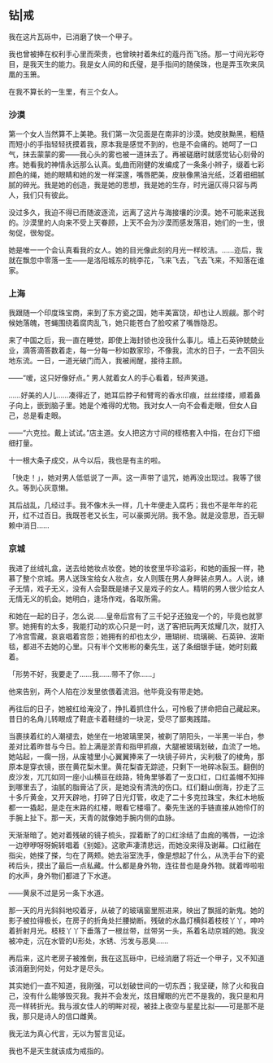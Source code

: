 ## 钻|戒

我在这片瓦砾中，已消磨了快一个甲子。

我也曾被捧在权利手心里而荣贵，也曾映衬着朱红的蔻丹而飞扬。那一寸间光彩夺目，是我天生的能力。我是女人间的和氏璧，是手指间的随侯珠，也是弄玉吹来凤凰的玉箫。

在我不算长的一生里，有三个女人。

### 沙漠

第一个女人当然算不上美艳。我们第一次见面是在南非的沙漠。她皮肤黝黑，粗糙而短小的手指轻轻抚摸着我，原本我是感觉不到的，也是不会痛的。她呵了一口气，抹去蒙蒙的雾——我心头的雾也被一道抹去了。再被磋磨时就感觉钻心刻骨的疼。她看我的神情永远那么认真。虬曲而刚健的发编成了一条条小辫子，缀着七彩颜色的绳，她的眼睛和她的发一样深邃，嘴唇肥美，皮肤像黑油光纸，泛着细细腻腻的碎光。我是她的创造，我是她的思想，我是她的生存，时光逼仄得只容与两人，我们只有彼此。

没过多久，我迫不得已而随波逐流，远离了这片与海接壤的沙漠。她不可能来送我的。沙漠里的人向来不受上天眷顾，上天不会为沙漠而感发落泪，她们的一生，很匆促，很匆促。

她是唯一一个会认真看我的女人。她的目光像此刻的月光一样皎洁。……迩后，我就在飘忽中零落一生——是洛阳城东的桃李花，飞来飞去，飞去飞来，不知落在谁家。

### 上海

我跟随一个印度珠宝商，来到了东方瓷之国，她丰美富饶，却也让人觊觎。那个时候她落魄，苍蝇围绕着腐肉乱飞，她只能苍白了脸咬紧了嘴唇隐忍。

来了中国之后，我一直在睡觉，即使上海封锁也没我什么事儿。墙上石英钟兢兢业业，滴答滴答数着走，每一分每一秒如数家珍，不像我，流水的日子，一去不回头地东流。一日，一道光破门而入，我被闹醒，接待主顾。

——“嗳，这只好像好点。” 男人就着女人的手心看着，轻声笑道。

……好美的人儿……凑得近了，她耳后脖子和臂弯的香水印痕，丝丝缕缕，顺着鼻子向上，嵌到脑子里。她是个难得的尤物。我对女人一向不会看走眼，但女人自己，总是看走眼。

——“六克拉。戴上试试。”店主道。女人把这方寸间的桎梏套入中指，在台灯下细细打量。

十一根大条子成交，从今以后，我也是有主的啦。

「快走！」，她对男人低低说了一声。这一声带了诅咒，她再没出现过。我等了很久。等到心灰意懒。


其后战乱，几经过手。我不像木头一样，几十年便走入腐朽；我也不是年年的花开，红不过百日。我既苍老又长生，可以豪掷光阴。我不急。就是没意思，百无聊赖中消日……


### 京城

我进了丝绒礼盒，送去给她妆点妆奁。她的妆奁里华珍溢彩，和她的画报一样，艳慕了整个京城。男人送珠宝给女人妆点，女人则簇在男人身畔装点男人。人说，婊子无情，戏子无义，没有人会娶既是婊子又是戏子的女人。精明的男人很少给女人无情无义的机会。她明白，逢场作戏，各取所需。

和她在一起的日子，怎么说……皇帝后宫有了三千妃子还独宠一个的，毕竟也就寥寥。她拥有的太多，我能打动的欢心只是一时，送了客把玩两天炫耀几次，就打入了冷宫雪藏，哀哀唱着宫怨；她拥有的却也太少，珊瑚树、琉璃碗、石英钟、波斯毯，都进不去她的心里。只有半个文彬彬的秦先生，送了条细银手链，她时刻戴着。

「形势不好，我要走了……我……带不了你……」 

他来告别，两个人陷在沙发里依偎着流泪。他毕竟没有带走她。

再往后的日子，她被红给淹没了，挣扎着抓住什么，可怜极了拼命把自己藏起来。昔日的名角儿转眼成了鞋底卡着鞋缝的一块泥，受尽了鄙夷践踏。

当裹挟着红的人潮褪去，她坐在一地玻璃里哭，被剃了阴阳头，一半黑一半白，参差对比着昨昔与今日。脸上满是淤青和指甲抓痕，大腿被玻璃划破，血流了一地。她站起，一瘸一拐，从废墟里小心翼翼捧来了一块镜子碎片，尖利极了的棱角，那原本是穿衣镜，嵌在黄花梨木里。黄花梨杳无踪迹，只剩下一地碎冰裂玉。翻倒的皮沙发，兀兀如同一座小山横亘在歧路，犄角里够着了一支口红，口红盖帽不知摔到哪里去了，油腻的脂膏沾了灰，是她没有清洗的伤口。红们翻山倒海，抄走了三十多斤黄金，又开天辟地，打碎了日光灯管，收走了二十多克拉珠宝，朱红木地板都一一撬起，是走在末路的红楼，眼看它楼塌了。秦先生送的手链直接从她伶仃的手腕上扯下。那一天，天青的就像她手腕内侧的血脉。

天渐渐暗了。她对着残破的镜子梳头，捏着断了的口红涂结了血痂的嘴唇，一边涂一边咿咿呀呀婉转唱着《别姬》。这歌声凄清悲远，而她没来得及谢幕。口红融在指尖，她搽了搽，匀在了两颊。她去浴室洗手，像是想起了什么，从洗手台下的瓷砖后头，摸出了最后一点私藏。什么都是身外物，连往昔也是身外物。就着哗啦啦的水声，身外物们都进了下水道。

——黄泉不过是另一条下水道。

那一天的月光斜斜地咬着牙，从破了的玻璃窗里照进来，映出了飘摇的新鬼。她的影子被拉得极长，在房子的折角处拦腰拗断。残破的水晶灯横斜着枝枝丫丫，呻吟着折射月光。枝枝丫丫下垂落了一根丝带，丝带另一头，系着名动京城的她。我没被冲走，沉在水管的U形处，水锈、污发与恶臭……

再后来，这片老房子被推倒，我在这瓦砾中，已经消磨了将近一个甲子，又不知道该消磨到何处，何处才是尽头。

其实她们一直不知道，我刚强，可以划破世间的一切东西；我坚硬，除了火和我自己，没有什么能够毁灭我。我并不会发光，炫目耀眼的光芒不是我的，我只是和月亮一样转折光。我与淑女佳人的明眸对视，被挂上夜空与星星比拟——可是那不是我，那只是诗人的信口雌黄。

我无法为真心代言，无以为誓言见证。

我也不是天生就该成为戒指的。 